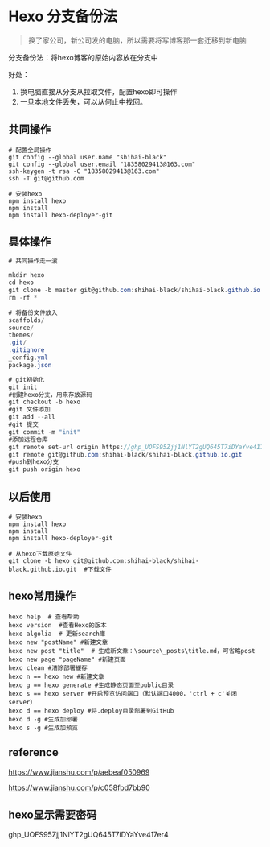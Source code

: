 # Hexo 分支备份法

> 换了家公司，新公司发的电脑，所以需要将写博客那一套迁移到新电脑

分支备份法：将hexo博客的原始内容放在分支中

好处：

1. 换电脑直接从分支从拉取文件，配置hexo即可操作
2. 一旦本地文件丢失，可以从何止中找回。

## 共同操作

```
# 配置全局操作
git config --global user.name "shihai-black"   
git config --global user.email "18358029413@163.com"
ssh-keygen -t rsa -C "18358029413@163.com"
ssh -T git@github.com 

# 安装hexo
npm install hexo
npm install
npm install hexo-deployer-git
```



## 具体操作

```csharp
# 共同操作走一波

mkdir hexo
cd hexo
git clone -b master git@github.com:shihai-black/shihai-black.github.io.git  #下载文件
rm -rf *
  
# 将备份文件放入
scaffolds/
source/
themes/
.git/
.gitignore
_config.yml
package.json

# git初始化
git init
#创建hexo分支，用来存放源码
git checkout -b hexo
#git 文件添加
git add --all
#git 提交
git commit -m "init"
#添加远程仓库
git remote set-url origin https://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@github.com/shihai-black/shihai-black.github.io.git
git remote git@github.com:shihai-black/shihai-black.github.io.git
#push到hexo分支
git push origin hexo

```

## 以后使用

```
# 安装hexo
npm install hexo
npm install
npm install hexo-deployer-git

# 从hexo下载原始文件
git clone -b hexo git@github.com:shihai-black/shihai-black.github.io.git  #下载文件 
```

## hexo常用操作

```
hexo help  # 查看帮助
hexo version  #查看Hexo的版本
hexo algolia  # 更新search庫
hexo new "postName" #新建文章
hexo new post "title"  # 生成新文章：\source\_posts\title.md，可省略post
hexo new page "pageName" #新建页面
hexo clean #清除部署緩存
hexo n == hexo new #新建文章
hexo g == hexo generate #生成静态页面至public目录
hexo s == hexo server #开启预览访问端口（默认端口4000，'ctrl + c'关闭server）
hexo d == hexo deploy #将.deploy目录部署到GitHub
hexo d -g #生成加部署
hexo s -g #生成加预览
```

## reference

https://www.jianshu.com/p/aebeaf050969

https://www.jianshu.com/p/c058fbd7bb90

## hexo显示需要密码
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